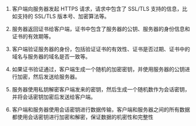 1. 客户端向服务器发起 HTTPS 请求，请求中包含了 SSL/TLS 支持的信息，比如支持的 SSL/TLS 版本号、加密算法等。

2. 服务器返回证书给客户端，证书中包含了服务器的公钥、服务器的身份信息和证书的有效期等。

3. 客户端验证服务器的身份，包括验证证书的有效性、证书是否过期、证书中的域名与服务器的域名是否一致等。

4. 如果证书验证通过，客户端生成一个随机的加密密钥，并使用服务器的公钥进行加密，然后发送给服务器。

5. 服务器使用私钥解密客户端发来的密钥，然后生成一个随机数作为会话密钥，并将会话密钥加密后发送给客户端。

6. 客户端和服务器使用会话密钥进行数据传输，客户端和服务器之间的所有数据都使用会话密钥进行加密和解密，保证数据的机密性和完整性